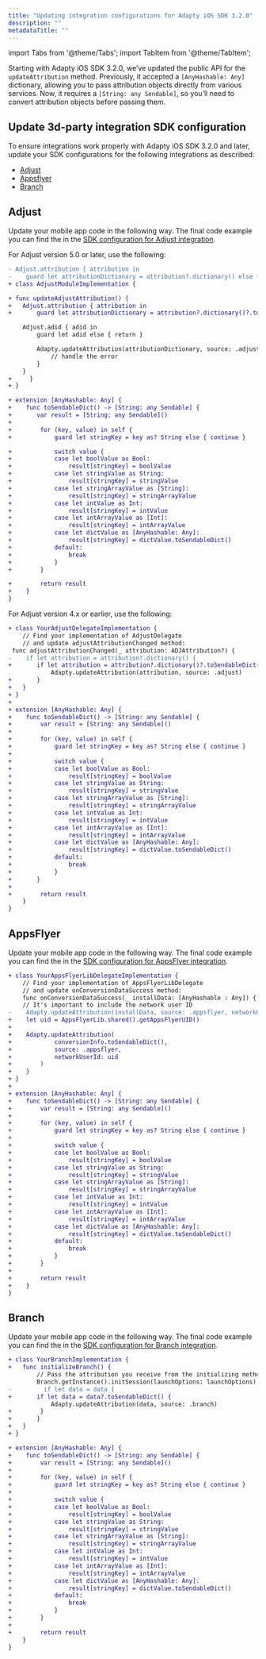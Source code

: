 ```yaml
---
title: "Updating integration configurations for Adapty iOS SDK 3.2.0"
description: ""
metadataTitle: ""
---
```


import Tabs from '@theme/Tabs';
import TabItem from '@theme/TabItem'; 

Starting with Adapty iOS SDK 3.2.0, we’ve updated the public API for the `updateAttribution` method. Previously, it accepted a `[AnyHashable: Any]` dictionary, allowing you to pass attribution objects directly from various services. Now, it requires a `[String: any Sendable]`, so you’ll need to convert attribution objects before passing them.

## Update 3d-party integration SDK configuration

To ensure integrations work properly with Adapty iOS SDK 3.2.0 and later, update your SDK configurations for the following integrations as described:

- [Adjust](migration-integrations-to-iOS320#adjust)
- [Appsflyer](migration-integrations-to-iOS320#appsflyer)
- [Branch](migration-integrations-to-iOS320#branch)

## Adjust

Update your mobile app code in the following way. The final code example you can find the in the [SDK configuration for Adjust integration](adjust#sdk-configuration).

<Tabs>

<TabItem value="v5" label="Adjust 5.x+" default>

For Adjust version 5.0 or later, use the following:

```diff
- Adjust.attribution { attribution in
-    guard let attributionDictionary = attribution?.dictionary() else { return }
+ class AdjustModuleImplementation {

+ func updateAdjustAttribution() {
+	Adjust.attribution { attribution in
+		guard let attributionDictionary = attribution?.dictionary()?.toSendableDict() else { return }

    Adjust.adid { adid in
        guard let adid else { return }

        Adapty.updateAttribution(attributionDictionary, source: .adjust, networkUserId: adid) { error in
            // handle the error
        }
    }
+	  }
+ }

+ extension [AnyHashable: Any] {
+    func toSendableDict() -> [String: any Sendable] {
+       var result = [String: any Sendable]()
+
+        for (key, value) in self {
+            guard let stringKey = key as? String else { continue }

+            switch value {
+            case let boolValue as Bool:
+                result[stringKey] = boolValue
+            case let stringValue as String:
+                result[stringKey] = stringValue
+            case let stringArrayValue as [String]:
+                result[stringKey] = stringArrayValue
+            case let intValue as Int:
+                result[stringKey] = intValue
+            case let intArrayValue as [Int]:
+                result[stringKey] = intArrayValue
+            case let dictValue as [AnyHashable: Any]:
+                result[stringKey] = dictValue.toSendableDict()
+            default:
+                break
+            }
+        }

+        return result
+    }
}
```

</TabItem>

<TabItem value="v4" label="Adjust 4.x" default>

For Adjust version 4.x or earlier, use the following:

```diff
+ class YourAdjustDelegateImplementation {
	// Find your implementation of AdjustDelegate 
	// and update adjustAttributionChanged method:
 func adjustAttributionChanged(_ attribution: ADJAttribution?) {
-    if let attribution = attribution?.dictionary() {
+	    if let attribution = attribution?.dictionary()?.toSendableDict() {
	        Adapty.updateAttribution(attribution, source: .adjust)
+	    }
+ 	}
+ }
+
+ extension [AnyHashable: Any] {
+    func toSendableDict() -> [String: any Sendable] {
+        var result = [String: any Sendable]()
+
+        for (key, value) in self {
+            guard let stringKey = key as? String else { continue }
+
+            switch value {
+            case let boolValue as Bool:
+                result[stringKey] = boolValue
+            case let stringValue as String:
+                result[stringKey] = stringValue
+            case let stringArrayValue as [String]:
+                result[stringKey] = stringArrayValue
+            case let intValue as Int:
+                result[stringKey] = intValue
+            case let intArrayValue as [Int]:
+                result[stringKey] = intArrayValue
+            case let dictValue as [AnyHashable: Any]:
+                result[stringKey] = dictValue.toSendableDict()
+            default:
+                break
+            }
+       }
+
+        return result
    }
}
```

</TabItem>
</Tabs>

## AppsFlyer

Update your mobile app code in the following way. The final code example you can find the in the [SDK configuration for AppsFlyer integration](appsflyer#sdk-configuration).

```diff
+ class YourAppsFlyerLibDelegateImplementation {
	// Find your implementation of AppsFlyerLibDelegate 
	// and update onConversionDataSuccess method:
	func onConversionDataSuccess(_ installData: [AnyHashable : Any]) {
    // It's important to include the network user ID
-    Adapty.updateAttribution(installData, source: .appsflyer, networkUserId: AppsFlyerLib.shared().getAppsFlyerUID())    
+    let uid = AppsFlyerLib.shared().getAppsFlyerUID()
+
+    Adapty.updateAttribution(
+            conversionInfo.toSendableDict(),
+            source: .appsflyer,
+            networkUserId: uid
+		 )
+	 }
+ }
+
+ extension [AnyHashable: Any] {
+    func toSendableDict() -> [String: any Sendable] {
+        var result = [String: any Sendable]()
+
+        for (key, value) in self {
+            guard let stringKey = key as? String else { continue }
+
+            switch value {
+            case let boolValue as Bool:
+                result[stringKey] = boolValue
+            case let stringValue as String:
+                result[stringKey] = stringValue
+            case let stringArrayValue as [String]:
+                result[stringKey] = stringArrayValue
+            case let intValue as Int:
+                result[stringKey] = intValue
+            case let intArrayValue as [Int]:
+                result[stringKey] = intArrayValue
+            case let dictValue as [AnyHashable: Any]:
+                result[stringKey] = dictValue.toSendableDict()
+            default:
+                break
+            }
+        }
+
+        return result
+    }
}
```

## Branch

Update your mobile app code in the following way. The final code example you can find the in the [SDK configuration for Branch integration](branch#sdk-configuration).

```diff
+ class YourBranchImplementation {
+ 	func initializeBranch() {
		// Pass the attribution you receive from the initializing method of Branch iOS SDK to Adapty.
		Branch.getInstance().initSession(launchOptions: launchOptions) { (data, error) in
-		  if let data = data {
+	    if let data = data?.toSendableDict() {
	        Adapty.updateAttribution(data, source: .branch)
+	     }
+	 	}
+ 	}
+ }

+ extension [AnyHashable: Any] {
+    func toSendableDict() -> [String: any Sendable] {
+        var result = [String: any Sendable]()
+
+        for (key, value) in self {
+            guard let stringKey = key as? String else { continue }
+
+            switch value {
+            case let boolValue as Bool:
+                result[stringKey] = boolValue
+            case let stringValue as String:
+                result[stringKey] = stringValue
+            case let stringArrayValue as [String]:
+                result[stringKey] = stringArrayValue
+            case let intValue as Int:
+                result[stringKey] = intValue
+            case let intArrayValue as [Int]:
+                result[stringKey] = intArrayValue
+            case let dictValue as [AnyHashable: Any]:
+                result[stringKey] = dictValue.toSendableDict()
+            default:
+                break
+            }
+        }
+
+        return result
    }
}
```